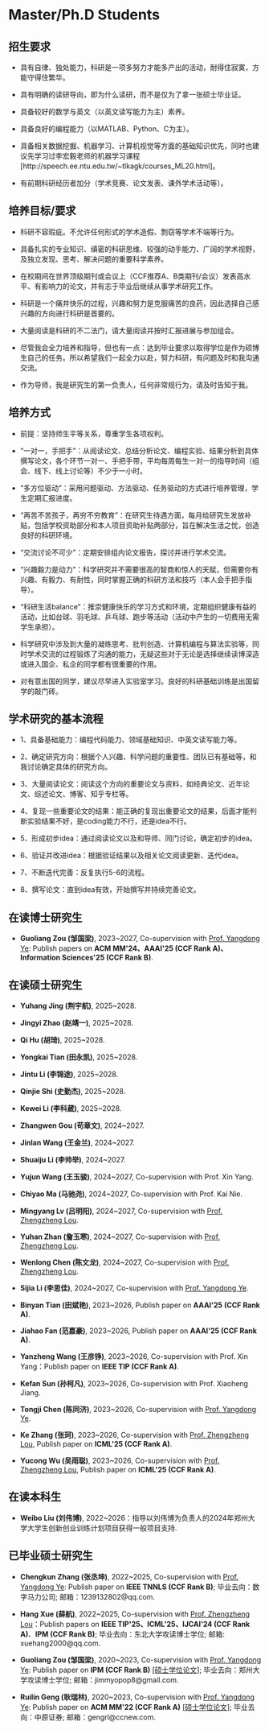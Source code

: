 # Master/Ph.D Students

## 招生要求

<ul>
<p style="margin-top: 8px;"><li>具有自律、独处能力，科研是一项多努力才能多产出的活动，耐得住寂寞，方能守得住繁华。</li></p>
  
<p style="margin-top: 8px;"><li>具有明确的读研导向，即为什么读研，而不是仅为了拿一张硕士毕业证。</li></p>
  
<p style="margin-top: 8px;"><li>具备较好的数学与英文（以英文读写能力为主）素养。</li></p>
  
<p style="margin-top: 8px;"><li>具备良好的编程能力（以MATLAB、Python、C为主）。</li></p>
  
<p style="margin-top: 8px;"><li>具备相关数据挖掘、机器学习、计算机视觉等方面的基础知识优先，同时也建议先学习过李宏毅老师的机器学习课程[http://speech.ee.ntu.edu.tw/~tlkagk/courses_ML20.html]。</li></p>

<p style="margin-top: 8px;"><li>有前期科研经历者加分（学术竞赛、论文发表、课外学术活动等）。</li></p>

</ul>

## 培养目标/要求

<ul>

<p style="margin-top: 8px;"><li>科研不容瑕疵。不允许任何形式的学术造假、剽窃等学术不端等行为。</li></p>

<p style="margin-top: 8px;"><li>具备扎实的专业知识、缜密的科研思维、较强的动手能力、广阔的学术视野，及独立发现、思考、解决问题的重要科学素养。</li></p>

<p style="margin-top: 8px;"><li>在校期间在世界顶级期刊或会议上（CCF推荐A、B类期刊/会议）发表高水平、有影响力的论文，并有志于毕业后继续从事学术研究工作。</li></p>

<p style="margin-top: 8px;"><li>科研是一个痛并快乐的过程，兴趣和努力是克服痛苦的良药，因此选择自己感兴趣的方向进行科研是首要的。</li></p>

<p style="margin-top: 8px;"><li>大量阅读是科研的不二法门，请大量阅读并按时汇报进展与参加组会。</li></p>

<p style="margin-top: 8px;"><li>尽管我会全力培养和指导，但也有一点：达到毕业要求以取得学位是作为硕博生自己的任务。所以希望我们一起全力以赴，努力科研，有问题及时和我沟通交流。</li></p>

<p style="margin-top: 8px;"><li>作为导师，我是研究生的第一负责人，任何非常规行为，请及时告知于我。</li></p>


</ul>


## 培养方式

<ul>
  
<p style="margin-top: 8px;"><li> 前提：坚持师生平等关系，尊重学生各项权利。</li></p>
  
<p style="margin-top: 8px;"><li>“一对一，手把手”：从阅读论文、总结分析论文、编程实验、结果分析到具体撰写论文，各个环节一对一、手把手带，平均每周每生一对一的指导时间（组会、线下、线上讨论等）不少于一小时。</li></p>
  
<p style="margin-top: 8px;"><li>“多方位驱动”：采用问题驱动、方法驱动、任务驱动的方式进行培养管理，学生定期汇报进度。</li></p>
  
<p style="margin-top: 8px;"><li>“再苦不苦孩子，再穷不穷教育”：在研究生待遇方面，每月给研究生发放补贴，包括学校资助部分和本人项目资助补贴两部分，旨在解决生活之忧，创造良好的科研环境。</li></p>
  
<p style="margin-top: 8px;"><li>“交流讨论不可少”：定期安排组内论文报告，探讨并进行学术交流。</li></p>
  
<p style="margin-top: 8px;"><li>“兴趣毅力是动力”：科学研究并不需要很高的智商和惊人的天赋，但需要你有兴趣、有毅力、有耐性，同时掌握正确的科研方法和技巧（本人会手把手指导）。</li></p>
  
<p style="margin-top: 8px;"><li>“科研生活balance”：推崇健康快乐的学习方式和环境，定期组织健康有益的活动，比如台球、羽毛球、乒乓球、跑步等活动（活动中产生的一切费用无需学生承担）。</li></p>

<p style="margin-top: 8px;"><li>科学研究中涉及到大量的凝练思考、批判创造、计算机编程与算法实验等，同时学术交流的过程锻炼了沟通的能力，无疑这些对于无论是选择继续读博深造或进入国企、私企的同学都有很重要的作用。</li></p>
  
<p style="margin-top: 8px;"><li>对有意出国的同学，建议尽早进入实验室学习。良好的科研基础训练是出国留学的敲门砖。</li></p>

</ul>

## 学术研究的基本流程

<ul>
  
<p style="margin-top: 8px;"><li>1、具备基础能力：编程代码能力、领域基础知识、中英文读写能力等。</li></p>
  
<p style="margin-top: 8px;"><li>2、确定研究方向：根据个人兴趣、科学问题的重要性、团队已有基础等，和我讨论确定具体的研究方向。</li></p>

<p style="margin-top: 8px;"><li>3、大量阅读论文：阅读这个方向的重要论文与资料，如经典论文、近年论文、综述论文、博客、知乎专栏等。</li></p>

<p style="margin-top: 8px;"><li>4、复现一些重要论文的结果：能正确的复现出重要论文的结果，后面才能判断实验结果不好，是coding能力不行，还是idea不行。</li></p>

<p style="margin-top: 8px;"><li>5、形成初步idea：通过阅读论文以及和导师、同门讨论，确定初步的idea。</li></p>

<p style="margin-top: 8px;"><li>6、验证并改进idea：根据验证结果以及相关论文阅读更新、迭代idea。</li></p>

<p style="margin-top: 8px;"><li>7、不断迭代完善：反复执行5-6的流程。</li></p>

<p style="margin-top: 8px;"><li>8、撰写论文：直到idea有效，开始撰写并持续完善论文。</li></p>

</ul>

## 在读博士研究生
<ul>
 
<p style="margin-top: 8px;"><li><b>Guoliang Zou (邹国梁)</b>, 2023~2027, Co-supervision with <a href = "http://www5.zzu.edu.cn/mlis/">Prof. Yangdong Ye</a>: Publish papers on <b>ACM MM'24、AAAI'25 (CCF Rank A)、Information Sciences'25 (CCF Rank B)</b>. </li></p>

</ul>

## 在读硕士研究生

<ul>

<p style="margin-top: 8px;"><li><b>Yuhang Jing (荆宇航)</b>, 2025~2028. </li></p>

<p style="margin-top: 8px;"><li><b>Jingyi Zhao (赵靖一)</b>, 2025~2028. </li></p>

<p style="margin-top: 8px;"><li><b>Qi Hu (胡琦)</b>, 2025~2028. </li></p>

<p style="margin-top: 8px;"><li><b>Yongkai Tian (田永凯)</b>, 2025~2028. </li></p>

<p style="margin-top: 8px;"><li><b>Jintu Li (李锦途)</b>, 2025~2028. </li></p>

<p style="margin-top: 8px;"><li><b>Qinjie Shi (史勤杰)</b>, 2025~2028. </li></p>

<p style="margin-top: 8px;"><li><b>Kewei Li (李科葳)</b>, 2025~2028. </li></p>

<p style="margin-top: 8px;"><li><b>Zhangwen Gou (苟章文)</b>, 2024~2027. </li></p>

<p style="margin-top: 8px;"><li><b>Jinlan Wang (王金兰)</b>, 2024~2027. </li></p>

<p style="margin-top: 8px;"><li><b>Shuaiju Li (李帅举)</b>, 2024~2027. </li></p>

<p style="margin-top: 8px;"><li><b>Yujun Wang (王玉骏)</b>, 2024~2027, Co-supervision with Prof. Xin Yang.</li></p>

<p style="margin-top: 8px;"><li><b>Chiyao Ma (马驰尧)</b>, 2024~2027, Co-supervision with Prof. Kai Nie.</li></p>

<p style="margin-top: 8px;"><li><b>Mingyang Lv (吕明阳)</b>, 2024~2027, Co-supervision with <a href = "http://www5.zzu.edu.cn/mlis/info/1011/1031.htm">Prof. Zhengzheng Lou</a>.</li></p>

<p style="margin-top: 8px;"><li><b>Yuhan Zhan (詹玉寒)</b>, 2024~2027, Co-supervision with <a href = "http://www5.zzu.edu.cn/mlis/info/1011/1031.htm">Prof. Zhengzheng Lou</a>.</li></p>

<p style="margin-top: 8px;"><li><b>Wenlong Chen (陈文龙)</b>, 2024~2027, Co-supervision with <a href = "http://www5.zzu.edu.cn/mlis/info/1011/1031.htm">Prof. Zhengzheng Lou</a>.</li></p>

<p style="margin-top: 8px;"><li><b>Sijia Li (李思佳)</b>, 2024~2027, Co-supervision with <a href = "http://www5.zzu.edu.cn/mlis/">Prof. Yangdong Ye</a>.</li></p>

<p style="margin-top: 8px;"><li><b>Binyan Tian (田斌艳)</b>, 2023~2026, Publish paper on <b>AAAI'25 (CCF Rank A)</b>.</li></p>

<p style="margin-top: 8px;"><li><b>Jiahao Fan (范嘉豪)</b>, 2023~2026, Publish paper on <b>AAAI'25 (CCF Rank A)</b>. </li></p>

<p style="margin-top: 8px;"><li><b>Yanzheng Wang (王彦铮)</b>, 2023~2026, Co-supervision with Prof. Xin Yang：Publish paper on <b>IEEE TIP (CCF Rank A)</b>.</li></p>

<p style="margin-top: 8px;"><li><b>Kefan Sun (孙柯凡)</b>, 2023~2026, Co-supervision with Prof. Xiaoheng Jiang.</li></p>

<p style="margin-top: 8px;"><li><b>Tongji Chen (陈同济)</b>, 2023~2026, Co-supervision with <a href = "http://www5.zzu.edu.cn/mlis/">Prof. Yangdong Ye</a>. </li></p>
  
<p style="margin-top: 8px;"><li><b>Ke Zhang (张珂)</b>, 2023~2026, Co-supervision with <a href = "http://www5.zzu.edu.cn/mlis/info/1011/1031.htm">Prof. Zhengzheng Lou</a>, Publish paper on <b>ICML'25 (CCF Rank A)</b>.</li></p>

<p style="margin-top: 8px;"><li><b>Yucong Wu (吴雨聪)</b>, 2023~2026, Co-supervision with <a href = "http://www5.zzu.edu.cn/mlis/info/1011/1031.htm">Prof. Zhengzheng Lou</a>, Publish paper on <b>ICML'25 (CCF Rank A)</b>.</li></p>

</ul>


## 在读本科生

<ul>

<p style="margin-top: 8px;"><li><b>Weibo Liu (刘伟博)</b>, 2022~2026：指导以刘伟博为负责人的2024年郑州大学大学生创新创业训练计划项目获得一般项目支持.</li></p>

</ul>


## 已毕业硕士研究生

<ul>

<p style="margin-top: 8px;"><li><b>Chengkun Zhang (张丞坤)</b>, 2022~2025, Co-supervision with <a href = "http://www5.zzu.edu.cn/mlis/">Prof. Yangdong Ye</a>: Publish paper on <b>IEEE TNNLS (CCF Rank B)</b>; 毕业去向：数字马力公司; 邮箱：1239132802@qq.com.</li></p>
  
<p style="margin-top: 8px;"><li><b>Hang Xue (薛航)</b>, 2022~2025, Co-supervision with <a href = "http://www5.zzu.edu.cn/mlis/info/1011/1031.htm">Prof. Zhengzheng Lou</a>：Publish papers on <b>IEEE TIP'25、ICML'25、IJCAI'24 (CCF Rank A)</b>、<b>IPM (CCF Rank B)</b>; 毕业去向：东北大学攻读博士学位; 邮箱: xuehang2000@qq.com. </li></p>

<p style="margin-top: 8px;"><li><b>Guoliang Zou (邹国梁)</b>, 2020~2023, Co-supervision with <a href = "http://www5.zzu.edu.cn/mlis/">Prof. Yangdong Ye</a>: Publish paper on <b>IPM (CCF Rank B)</b> <a href = "https://d.wanfangdata.com.cn/thesis/ChJUaGVzaXNOZXdTMjAyNDAxMDkSCFk0MTU5OTA4GggxNDFkd3R5cw%3D%3D">[硕士学位论文]</a>; 毕业去向：郑州大学攻读博士学位; 邮箱：jimmyopop8@gmail.com.</li></p>
  
<p style="margin-top: 8px;"><li><b>Ruilin Geng (耿瑞林)</b>, 2020~2023, Co-supervision with <a href = "http://www5.zzu.edu.cn/mlis/">Prof. Yangdong Ye</a>: Publish paper on <b>ACM MM'22 (CCF Rank A)</b> <a href = "https://d.wanfangdata.com.cn/thesis/ChJUaGVzaXNOZXdTMjAyNDAxMDkSCFk0MTU3NDYxGghmbmhvYjdhaA%3D%3D">[硕士学位论文]</a>; 毕业去向：中原证券; 邮箱：gengrl@ccnew.com.</li></p> 

</ul>



